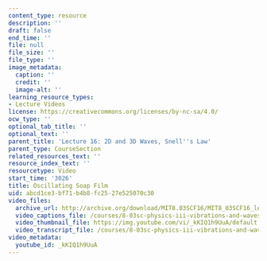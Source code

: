 ```yaml
---
content_type: resource
description: ''
draft: false
end_time: ''
file: null
file_size: ''
file_type: ''
image_metadata:
  caption: ''
  credit: ''
  image-alt: ''
learning_resource_types:
- Lecture Videos
license: https://creativecommons.org/licenses/by-nc-sa/4.0/
ocw_type: ''
optional_tab_title: ''
optional_text: ''
parent_title: 'Lecture 16: 2D and 3D Waves, Snell''s Law'
parent_type: CourseSection
related_resources_text: ''
resource_index_text: ''
resourcetype: Video
start_time: '3026'
title: Oscillating Soap Film
uid: abcd1ce3-bf71-b4b8-fc25-27e525070c30
video_files:
  archive_url: http://archive.org/download/MIT8.03SCF16/MIT8_03SCF16_lec16_300k.mp4
  video_captions_file: /courses/8-03sc-physics-iii-vibrations-and-waves-fall-2016/04bb351ea798560089fe52ac37061b9a_kKIQ1h9UuA.vtt
  video_thumbnail_file: https://img.youtube.com/vi/_kKIQ1h9UuA/default.jpg
  video_transcript_file: /courses/8-03sc-physics-iii-vibrations-and-waves-fall-2016/39c5c4cd7783dca81e535a0f7d39bbb2_kKIQ1h9UuA.pdf
video_metadata:
  youtube_id: _kKIQ1h9UuA
---
```

